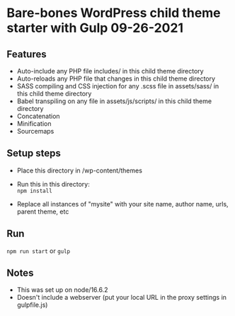 # Bare-bones WordPress child theme starter with Gulp 09-26-2021

## Features
- Auto-include any PHP file includes/ in this child theme directory
- Auto-reloads any PHP file that changes in this child theme directory
- SASS compiling and CSS injection for any .scss file in assets/sass/ in this child theme directory
- Babel transpiling on any file in assets/js/scripts/ in this child theme directory
- Concatenation
- Minification
- Sourcemaps

## Setup steps
- Place this directory in /wp-content/themes

- Run this in this directory:<br>
`npm install`

- Replace all instances of "mysite" with your site name, author name, urls, parent theme, etc 

## Run
`npm run start` or `gulp`

## Notes
- This was set up on node/16.6.2
- Doesn't include a webserver (put your local URL in the proxy settings in gulpfile.js)

